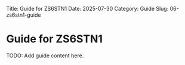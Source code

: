 Title: Guide for ZS6STN1
Date: 2025-07-30
Category: Guide
Slug: 06-zs6stn1-guide

# Guide for ZS6STN1
TODO: Add guide content here.
